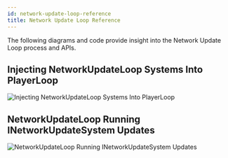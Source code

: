 ```yaml
---
id: network-update-loop-reference
title: Network Update Loop Reference 
---
```


The following diagrams and code provide insight into the Network Update Loop process and APIs.

## Injecting NetworkUpdateLoop Systems Into PlayerLoop

<div class="imgwhite">

![Injecting NetworkUpdateLoop Systems Into PlayerLoop](/img/injecting-networkupdatesloop.svg)

</div>

## NetworkUpdateLoop Running INetworkUpdateSystem Updates

<div class="imgwhite">

![NetworkUpdateLoop Running INetworkUpdateSystem Updates](/img/runninginetworkupdatesystemupdates.svg)

</div>
